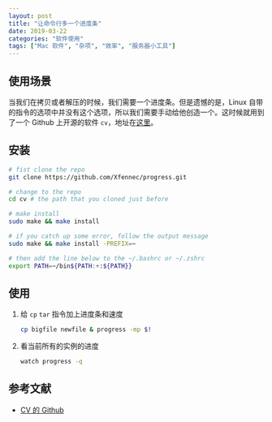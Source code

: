 ```yaml
---
layout: post
title: "让命令行多一个进度条"
date: 2019-03-22
categories: "软件使用"
tags: ["Mac 软件", "杂项", "效率", "服务器小工具"]
---
```

## 使用场景
当我们在拷贝或者解压的时候，我们需要一个进度条。但是遗憾的是，Linux 自带的指令的选项中并没有这个选项，所以我们需要手动给他创造一个。这时候就用到了一个 Github 上开源的软件 `cv`，地址在[这里](https://github.com/Xfennec/progress/blob/master/README.md)。
<!--more-->

## 安装
```bash
# fist clone the repo
git clone https://github.com/Xfennec/progress.git

# change to the repo
cd cv # the path that you cloned just before

# make install
sudo make && make install

# if you catch up some error, follow the output message
sudo make && make install -PREFIX=~

# then add the line below to the ~/.bashrc or ~/.zshrc
export PATH=~/bin${PATH:+:${PATH}}
```

## 使用
1. 给 `cp` `tar` 指令加上进度条和速度
	```bash
	cp bigfile newfile & progress -mp $!
	```
2. 看当前所有的实例的进度
	```bash
	watch progress -q
	```

## 参考文献
- [CV 的 Github](https://github.com/Xfennec/progress.git)
